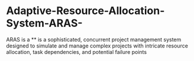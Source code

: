 # Adaptive-Resource-Allocation-System-ARAS-
ARAS is a ** is a sophisticated, concurrent project management system designed to simulate and manage complex projects with intricate resource allocation, task dependencies, and potential failure points
